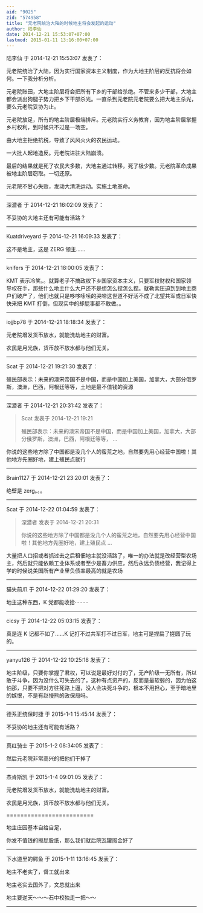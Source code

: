 ```yaml
---
aid: "9025"
zid: "574958"
title: "元老院统治大陆的时候地主将会发起的运动"
author: 陆李仙
date: 2014-12-21 15:53:07+07:00
lastmod: 2015-01-11 13:16:00+07:00
---
```


陆李仙 于 2014-12-21 15:53:07 发表了：

元老院统治了大陆，因为实行国家资本主义制度，作为大地主阶层的反抗将会如何。一下我分析分析。

元老院账田，大地主阶层将会把所有下乡的干部给杀绝。不管来多少干部，大地主都会派出狗腿子势力把乡下干部杀光。一直杀到元老院元老院要么把大地主杀光，要么元老院妥协为止。

元老院放足，所有的地主阶层极端排斥。元老院实行义务教育，因为地主阶层掌握乡村权利，到时候只不过是一场空。

由大地主拒绝抗税，导致了风风火火的农民运动。

一大批人起地造反。元老院进驻大陆崩溃。

最后的结果就是死了农民大多数，大地主通过转移，死了极少数。元老院革命成果被地主阶层窃取。一切还原。

元老院不甘心失败，发动大清洗运动。实施土地革命。

---

深潜者 于 2014-12-21 16:02:09 发表了：

不妥协的大地主还有可能有活路？

---

Kuatdriveyard 于 2014-12-21 16:09:33 发表了：

这不是地主，这是 ZERG 领主……

---

knifers 于 2014-12-21 18:00:05 发表了：

KMT 表示冷笑。。就算老子不搞政权下乡国家资本主义，只要军权财权和国家领导权在手，那些什么地主什么大户还不是想怎么捏怎么捏。就勒索压迫到到地主商户们破产了，他们也就只是哆哆嗦嗦的哭啼这世道不好活不成了北望共军或日军快快来把 KMT 打倒，但现实中的却屁事都不敢做。。

---

iojjbp78 于 2014-12-21 18:18:34 发表了：

元老院增发货币放水，就能洗劫地主的财富。

农民是月光族，货币放不放水都与他们无关。

---

Scat 于 2014-12-21 19:21:30 发表了：

殖民部表示：未来的澳宋帝国不是中国，而是中国加上美国，加拿大，大部分俄罗斯，澳洲，巴西，阿根廷等等，土地是最不值钱的资源

---

深潜者 于 2014-12-21 20:31:42 发表了：

> Scat 发表于 2014-12-21 19:21
>
> 殖民部表示：未来的澳宋帝国不是中国，而是中国加上美国，加拿大，大部分俄罗斯，澳洲，巴西，阿根廷等等， ...

你说的这些地方除了中国都是没几个人的蛮荒之地，自然要先用心经营中国啦！其他地方先圈好地，建上殖民点就行

---

Brain1127 于 2014-12-21 23:20:01 发表了：

绝壁是 zerg。。。

---

Scat 于 2014-12-22 01:04:59 发表了：

> 深潜者 发表于 2014-12-21 20:31
>
> 你说的这些地方除了中国都是没几个人的蛮荒之地，自然要先用心经营中国啦！其他地方先圈好地，建上殖民点 ...

大量把人口招或者抓过去之后租佃地主就没活路了，唯一的办法就是改经营型农场主，然后就只能依赖工业体系或者至少是畜力供应，然后永远负债经营，我记得上学的时候说美国所有产业里负债率最高的就是农场

---

猫失前爪 于 2014-12-22 01:29:20 发表了：

地主这种东西，K 党都能收拾·········

---

cicsy 于 2014-12-22 05:03:15 发表了：

真是连 K 记都不如了……K 记打不过共军打不过日军，地主可是捏扁了搓圆了玩的。

---

yanyu126 于 2014-12-22 10:25:18 发表了：

地主阶级，只要你掌握了君权，可以说是最好对付的了，无产阶级一无所有，所以敢于斗争，因为没什么可失去的了，这种有点资产的，反而是最软弱的，因为怕这怕那，只要不把对方往死路上逼，没人会决死斗争的，根本不用担心，至于暗地里的嫉恨，不是有赵慢熊的政保局吗。

---

德系正统保时捷 于 2015-1-1 15:45:14 发表了：

不妥协的地主还有可能有活路？

---

真红骑士 于 2015-1-2 08:34:05 发表了：

然后元老院非常高兴的把他们干掉了

---

杰肯斯凯 于 2015-1-4 09:01:05 发表了：

元老院增发货币放水，就能洗劫地主的财富。

农民是月光族，货币放不放水都与他们无关。

=========================

地主庄园基本自给自足，

你发不值钱的擦屁股纸，那么我们就后院瓦罐囤金好了

---

下水道里的鳄鱼 于 2015-1-11 13:16:45 发表了：

地主不老实了，督工就出来

地主老实去国外了，文总就出来

地主要逆天～～～石中校独走一把～～

---
